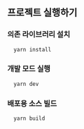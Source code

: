 ## 프로젝트 실행하기

### 의존 라이브러리 설치

```sh
  yarn install
```

### 개발 모드 실행

```sh
  yarn dev
```

### 배포용 소스 빌드

```sh
  yarn build
```